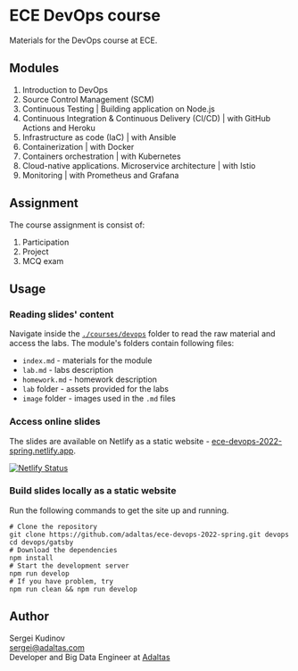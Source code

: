 
# ECE DevOps course

Materials for the DevOps course at ECE.

## Modules

1. Introduction to DevOps
2. Source Control Management (SCM)
3. Continuous Testing | Building application on Node.js
4. Continuous Integration & Continuous Delivery (CI/CD) | with GitHub Actions and Heroku
5. Infrastructure as code (IaC) | with Ansible
6. Containerization | with Docker
7. Containers orchestration | with Kubernetes
8. Cloud-native applications. Microservice architecture | with Istio
9. Monitoring | with Prometheus and Grafana

## Assignment

The course assignment is consist of:

1. Participation
2. Project
3. MCQ exam

## Usage

### Reading slides' content

Navigate inside the [`./courses/devops`](courses/devops) folder to read the raw material and access the labs. The module's folders contain following files:

- `index.md` - materials for the module
- `lab.md` - labs description
- `homework.md` - homework description
- `lab` folder - assets provided for the labs
- `image` folder - images used in the `.md` files

### Access online slides

The slides are available on Netlify as a static website - [ece-devops-2022-spring.netlify.app](https://ece-devops-2022-spring.netlify.app/).

[![Netlify Status](https://api.netlify.com/api/v1/badges/5ad68890-b1bf-4ca4-aebc-83ff9a773728/deploy-status)](https://app.netlify.com/sites/ece-devops-2022-spring/deploys)

### Build slides locally as a static website

Run the following commands to get the site up and running.

```
# Clone the repository
git clone https://github.com/adaltas/ece-devops-2022-spring.git devops
cd devops/gatsby
# Download the dependencies
npm install
# Start the development server
npm run develop
# If you have problem, try
npm run clean && npm run develop
```

## Author

Sergei Kudinov   
sergei@adaltas.com     
Developer and Big Data Engineer at [Adaltas](https://www.adaltas.com/)
